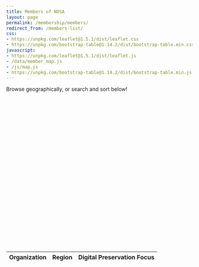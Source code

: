 ```yaml
---
title: Members of NDSA
layout: page
permalink: /membership/members/
redirect_from: /members-list/
css:
- https://unpkg.com/leaflet@1.5.1/dist/leaflet.css
- https://unpkg.com/bootstrap-table@1.14.2/dist/bootstrap-table.min.css
javascript:
- https://unpkg.com/leaflet@1.5.1/dist/leaflet.js
- /data/member_map.js
- /js/map.js
- https://unpkg.com/bootstrap-table@1.14.2/dist/bootstrap-table.min.js
---
```

<p>Browse geographically, or search and sort below!</p>
<style>
  #map {
    height: 400px;
  }
</style>

<div id="map"></div>

<table data-toggle="table" data-search="true" data-page-size="25" data-pagination="true" data-url="{{ '/data/members.json' | prepend: site.base_url }}">
  <thead>
    <tr>
      <th data-field="organization" data-sortable="true">Organization</th>
      <th data-field="state" data-sortable="true">
        Region
      </th>
      <th data-field="focus" data-sortable="true">
        Digital Preservation Focus
      </th>
    </tr>
  </thead>
</table>

<!--
<table class="searchable sortable">
 <thead>
   <tr>
     <th>Organization</th>
     <th>Region</th>
     <th>Digital Preservation Focus</th>
  </tr>
 </thead>
 <tbody>
   <tr>
    <td>CLOCKSS</td>
    <td>CA</td>
    <td>Distributed storeage and more</td>
  </tr>
    <tr>
    <td>Wisconsin Historical Society</td>
    <td>WI</td>
    <td>Government Information and more</td>
  </tr>
  </tr>
    <tr>
    <td>Wayne State Universtiy Student Chapter</td>
    <td>MI</td>
    <td>Student stuff</td>
  </tr>
  </tr>
    <tr>
    <td>AP Trust</td>
    <td>VA</td>
    <td>Lots of stuff</td>
  </tr>
  </tbody>
  -->